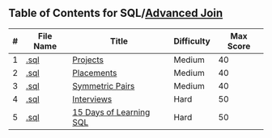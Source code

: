## Table of Contents for SQL/[Advanced Join](https://www.hackerrank.com/domains/sql?filters%5Bsubdomains%5D%5B%5D=advanced-join)

| #  | File Name                                          | Title                     | Difficulty | Max Score |
| -- | -------------------------------------------------- | ------------------------- | ---------- | --------- |
| 1  | [.sql](.sql)                                       | [Projects]                | Medium     | 40        |
| 2  | [.sql](.sql)                                       | [Placements]              | Medium     | 40        |
| 3  | [.sql](.sql)                                       | [Symmetric Pairs]         | Medium     | 40        |
| 4  | [.sql](.sql)                                       | [Interviews]              | Hard       | 50        |
| 5  | [.sql](.sql)                                       | [15 Days of Learning SQL] | Hard       | 50        |

[Projects]: https://www.hackerrank.com/challenges/projects/problem
[Placements]: https://www.hackerrank.com/challenges/placements/problem
[Symmetric Pairs]: https://www.hackerrank.com/challenges/symmetric-pairs/problem
[Interviews]: https://www.hackerrank.com/challenges/interviews/problem
[15 Days of Learning SQL]: https://www.hackerrank.com/challenges/15-days-of-learning-sql/problem
